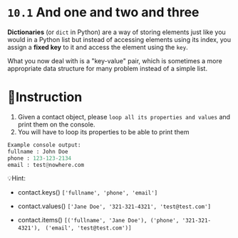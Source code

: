 # `10.1` And one and two and three

**Dictionaries** (or `dict` in Python) are a way of storing elements just like you would in a Python list but instead of accessing elements using its index,
you assign a **fixed key** to it and access the element using the `key`. 

What you now deal with is a "key-value" pair, which is sometimes a more appropriate data structure
for many problem instead of a simple list.

# 📝Instruction
1. Given a contact object, please `loop all its properties and values` and print them on the console.
2. You will have to loop its properties to be able to print them

```py
Example console output:
fullname : John Doe
phone : 123-123-2134
email : test@nowhere.com
```

💡Hint:
- contact.keys()  `['fullname', 'phone', 'email']`

- contact.values()  `['Jane Doe', '321-321-4321', 'test@test.com']`

- contact.items()  `[('fullname', 'Jane Doe'), ('phone', '321-321-4321'), `
                    `('email', 'test@test.com')]`
